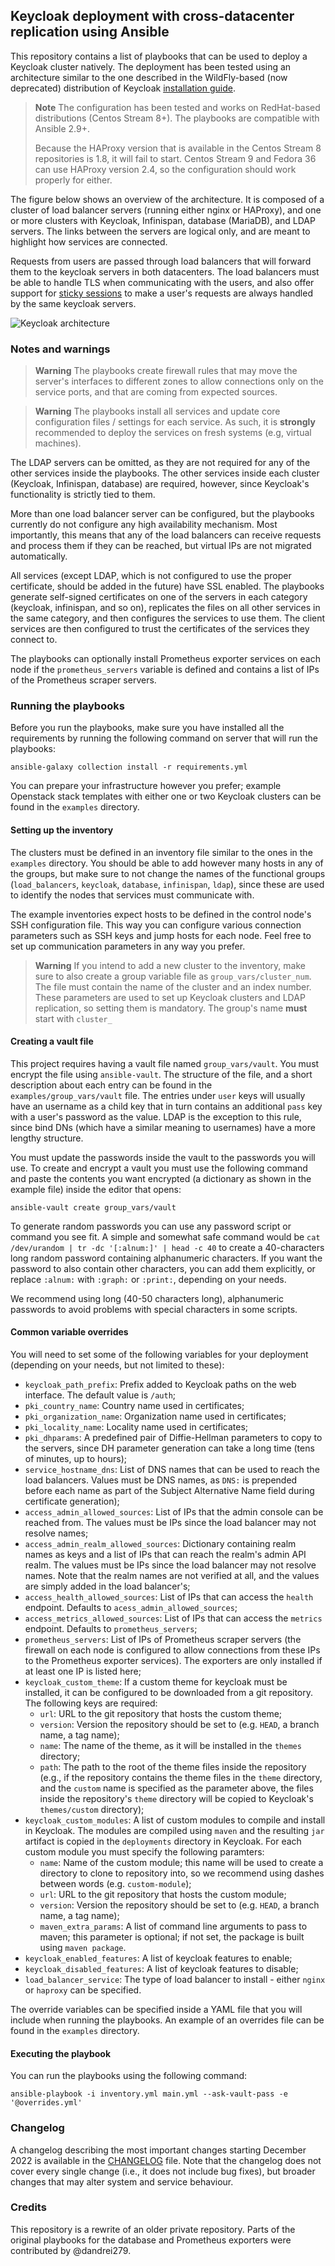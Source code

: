 ## Keycloak deployment with cross-datacenter replication using Ansible

This repository contains a list of playbooks that can be used to deploy a
Keycloak cluster natively. The deployment has been tested using an architecture
similar to the one described in the WildFly-based (now deprecated) distribution
of Keycloak [installation guide][].

> **Note**
> The configuration has been tested and works on RedHat-based distributions
> (Centos Stream 8+). The playbooks are compatible with Ansible 2.9+.
>
> Because the HAProxy version that is available in the Centos Stream 8
> repositories is 1.8, it will fail to start. Centos Stream 9 and Fedora 36 can
> use HAProxy version 2.4, so the configuration should work properly for either. 

The figure below shows an overview of the architecture. It is composed of a
cluster of load balancer servers (running either nginx or HAProxy), and one
or more clusters with Keycloak, Infinispan, database (MariaDB), and LDAP
servers. The links between the servers are logical only, and are meant to
highlight how services are connected.

Requests from users are passed through load balancers that will forward them to
the keycloak servers in both datacenters. The load balancers must be able to
handle TLS when communicating with the users, and also offer support for [sticky
sessions][] to make a user's requests are always handled by the same keycloak
servers.

![Keycloak architecture](static/cluster.svg "Keycloak architecture")


### Notes and warnings

> **Warning**
> The playbooks create firewall rules that may move the server's interfaces to
> different zones to allow connections only on the service ports, and that are
> coming from expected sources.

> **Warning**
> The playbooks install all services and update core configuration files /
> settings for each service. As such, it is **strongly** recommended to deploy
> the services on fresh systems (e.g, virtual machines).

The LDAP servers can be omitted, as they are not required for any of the other
services inside the playbooks. The other services inside each cluster (Keycloak,
Infinispan, database) are required, however, since Keycloak's functionality is
strictly tied to them.

More than one load balancer server can be configured, but the playbooks
currently do not configure any high availability mechanism. Most importantly,
this means that any of the load balancers can receive requests and process them
if they can be reached, but virtual IPs are not migrated automatically.

All services (except LDAP, which is not configured to use the proper
certificate, should be added in the future) have SSL enabled. The playbooks
generate self-signed certificates on one of the servers in each category
(keycloak, infinispan, and so on), replicates the files on all other services in
the same category, and then configures the services to use them. The client
services are then configured to trust the certificates of the services they
connect to.

The playbooks can optionally install Prometheus exporter services on each node
if the `prometheus_servers` variable is defined and contains a list of IPs of
the Prometheus scraper servers.


### Running the playbooks

Before you run the playbooks, make sure you have installed all the requirements
by running the following command on server that will run the playbooks:
```
ansible-galaxy collection install -r requirements.yml
```

You can prepare your infrastructure however you prefer; example Openstack
stack templates with either one or two Keycloak clusters can be found in the
`examples` directory.


#### Setting up the inventory

The clusters must be defined in an inventory file similar to the ones in the
`examples` directory. You should be able to add however many hosts in any of the
groups, but make sure to not change the names of the functional groups
(`load_balancers`, `keycloak`, `database`, `infinispan`, `ldap`), since these
are used to identify the nodes that services must communicate with.

The example inventories expect hosts to be defined in the control node's SSH
configuration file. This way you can configure various connection parameters
such as SSH keys and jump hosts for each node. Feel free to set up communication
parameters in any way you prefer.

> **Warning**
> If you intend to add a new cluster to the inventory, make sure to also create
> a group variable file as `group_vars/cluster_num`. The file must contain the
> name of the cluster and an index number. These parameters are used to set up
> Keycloak clusters and LDAP replication, so setting them is mandatory. The
> group's name **must** start with `cluster_`


#### Creating a vault file

This project requires having a vault file named `group_vars/vault`. You must
encrypt the file using `ansible-vault`. The structure of the file, and a short
description about each entry can be found in the `examples/group_vars/vault`
file. The entries under `user` keys will usually have an username as a child key
that in turn contains an additional `pass` key with a user's password as the
value. LDAP is the exception to this rule, since bind DNs (which have a similar
meaning to usernames) have a more lengthy structure.

You must update the passwords inside the vault to the passwords you will use. To
create and encrypt a vault you must use the following command and paste the
contents you want encrypted (a dictionary as shown in the example file) inside
the editor that opens:
```
ansible-vault create group_vars/vault
```

To generate random passwords you can use any password script or command you
see fit. A simple and somewhat safe command would be
`cat /dev/urandom | tr -dc '[:alnum:]' | head -c 40` to create a 40-characters
long random password containing alphanumeric characters. If you want the
password to also contain other characters, you can add them explicitly, or
replace `:alnum:` with `:graph:` or `:print:`, depending on your needs.

We recommend using long (40-50 characters long), alphanumeric passwords to avoid
problems with special characters in some scripts.


#### Common variable overrides

You will need to set some of the following variables for your deployment
(depending on your needs, but not limited to these):
  - `keycloak_path_prefix`: Prefix added to Keycloak paths on the web interface.
    The default value is `/auth`;
  - `pki_country_name`: Country name used in certificates;
  - `pki_organization_name`: Organization name used in certificates;
  - `pki_locality_name`: Locality name used in certificates;
  - `pki_dhparams`: A predefined pair of Diffie-Hellman parameters to copy to
    the servers, since DH parameter generation can take a long time (tens of
    minutes, up to hours);
  - `service_hostname_dns`: List of DNS names that can be used to reach the load
    balancers. Values must be DNS names, as `DNS:` is prepended before each name
    as part of the Subject Alternative Name field during certificate generation);
  - `access_admin_allowed_sources`: List of IPs that the admin console can be
    reached from. The values must be IPs since the load balancer may not
    resolve names;
  - `access_admin_realm_allowed_sources`: Dictionary containing realm names as
    keys and a list of IPs that can reach the realm's admin API realm.
    The values must be IPs since the load balancer may not resolve names.
    Note that the realm names are not verified at all, and the values
    are simply added in the load balancer's;
  - `access_health_allowed_sources`: List of IPs that can access the `health`
    endpoint. Defaults to `acess_admin_allowed_sources`;
  - `access_metrics_allowed_sources`: List of IPs that can access the `metrics`
    endpoint. Defaults to `prometheus_servers`;
  - `prometheus_servers`: List of IPs of Prometheus scraper servers (the
    firewall on each node is configured to allow connections from these IPs to
    the Prometheus exporter services). The exporters are only installed if at
    least one IP is listed here;
  - `keycloak_custom_theme`: If a custom theme for keycloak must be installed,
    it can be configured to be downloaded from a git repository. The following
    keys are required:
    - `url`: URL to the git repository that hosts the custom theme;
    - `version`: Version the repository should be set to (e.g. `HEAD`, a branch
      name, a tag name);
    - `name`: The name of the theme, as it will be installed in the `themes`
      directory;
    - `path`: The path to the root of the theme files inside the repository
      (e.g., if the repository contains the theme files in the `theme`
      directory, and the `custom` name is specified as the parameter above,
      the files inside the repository's `theme` directory will be copied to
      Keycloak's `themes/custom` directory);
  - `keycloak_custom_modules`: A list of custom modules to compile and install
    in Keycloak. The modules are compiled using `maven` and the resulting `jar`
    artifact is copied in the `deployments` directory in Keycloak. For each
    custom module you must specify the following paramters:
    - `name`: Name of the custom module; this name will be used to create a
      directory to clone to repository into, so we recommend using dashes
      between words (e.g. `custom-module`);
    - `url`: URL to the git repository that hosts the custom module;
    - `version`: Version the repository should be set to (e.g. `HEAD`, a branch
      name, a tag name);
    - `maven_extra_params`: A list of command line arguments to pass to maven;
      this parameter is optional; if not set, the package is built using
      `maven package`.
  - `keycloak_enabled_features`: A list of keycloak features to enable;
  - `keycloak_disabled_features`: A list of keycloak features to disable;
  - `load_balancer_service`: The type of load balancer to install - either
    `nginx` or `haproxy` can be specified.

The override variables can be specified inside a YAML file that you will include
when running the playbooks. An example of an overrides file can be found in the
`examples` directory.


#### Executing the playbook

You can run the playbooks using the following command:
```
ansible-playbook -i inventory.yml main.yml --ask-vault-pass -e '@overrides.yml'
```


### Changelog

A changelog describing the most important changes starting December 2022 is
available in the [CHANGELOG](CHANGELOG.md) file. Note that the changelog does
not cover every single change (i.e., it does not include bug fixes), but broader
changes that may alter system and service behaviour.


### Credits

This repository is a rewrite of an older private repository. Parts of the
original playbooks for the database and Prometheus exporters were contributed by
@dandrei279.


[installation guide]: https://www.keycloak.org/docs/15.1/server_installation/#crossdc-mode
[sticky sessions]: https://www.keycloak.org/docs/15.1/server_installation/#sticky-sessions
